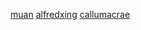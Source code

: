 [muan](https://github.com/muan)
[alfredxing](https://github.com/alfredxing)
[callumacrae](https://github.com/callumacrae)

